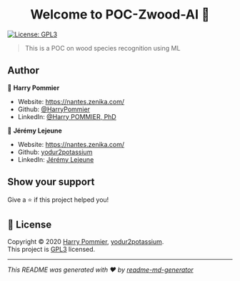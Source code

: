 <h1 align="center">Welcome to POC-Zwood-AI 👋</h1>
<p>
  <a href="https://www.gnu.org/licenses/gpl-3.0.html" target="_blank">
    <img alt="License: GPL3" src="https://img.shields.io/badge/License-GPL3-yellow.svg" />
  </a>
</p>

> This is a POC on wood species recognition using ML

## Author

👤 **Harry Pommier**

* Website: https://nantes.zenika.com/
* Github: [@HarryPommier](https://github.com/HarryPommier)
* LinkedIn: [@Harry POMMIER, PhD](https://www.linkedin.com/in/harry-pommier-phd-a3911145/)

👤 **Jérémy Lejeune**

* Website: https://nantes.zenika.com/
* Github: [yodur2potassium](https://github.com/yodur2potassium)
* LinkedIn: [Jérémy Lejeune](https://www.linkedin.com/in/j%C3%A9r%C3%A9my-lejeune-b4448b110/)

## Show your support

Give a ⭐️ if this project helped you!

## 📝 License

Copyright © 2020 [Harry Pommier](https://github.com/HarryPommier), [yodur2potassium](https://github.com/yodur2potassium).<br />
This project is [GPL3](https://www.gnu.org/licenses/gpl-3.0.html) licensed.

***
_This README was generated with ❤️ by [readme-md-generator](https://github.com/kefranabg/readme-md-generator)_
